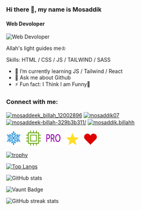 ### Hi there 👋, my name is Mosaddik
#### Web Devoloper
![Web Devoloper](https://cdn.statically.io/img/timelinecovers.pro/facebook-cover/download/minified-js-code-javascript-facebook-cover.jpg)

Allah's light guides me♔

Skills: HTML / CSS / JS /  TAILWIND / SASS

- 🌱 I’m currently learning JS / Tailwind / React  
- 💬 Ask me about Github 
- ⚡ Fun fact: I Think I am Funny🙂 


<h3 align="left">Connect with me:</h3>
<p align="left">
<a href="https://dev.to/mosaddeek_billah_12002896" target="blank"><img align="center" src="https://raw.githubusercontent.com/rahuldkjain/github-profile-readme-generator/master/src/images/icons/Social/devto.svg" alt="mosaddeek_billah_12002896" height="30" width="40" /></a>
<a href="https://twitter.com/mosaddik07" target="blank"><img align="center" src="https://raw.githubusercontent.com/rahuldkjain/github-profile-readme-generator/master/src/images/icons/Social/twitter.svg" alt="mosaddik07" height="30" width="40" /></a>
<a href="https://linkedin.com/in/mosaddeek-billah-329b3b311/" target="blank"><img align="center" src="https://raw.githubusercontent.com/rahuldkjain/github-profile-readme-generator/master/src/images/icons/Social/linked-in-alt.svg" alt="mosaddeek-billah-329b3b311/" height="30" width="40" /></a>
<a href="https://fb.com/mosaddik.billahh" target="blank"><img align="center" src="https://raw.githubusercontent.com/rahuldkjain/github-profile-readme-generator/master/src/images/icons/Social/facebook.svg" alt="mosaddik.billahh" height="30" width="40" /></a>
</p>

<a href='https://archiveprogram.github.com/'><img src='https://raw.githubusercontent.com/acervenky/animated-github-badges/master/assets/acbadge.gif' width='40' height='40'></a> <a href='https://docs.github.com/en/developers'><img src='https://raw.githubusercontent.com/acervenky/animated-github-badges/master/assets/devbadge.gif' width='40' height='40'></a> <a href='https://github.com/pricing'><img src='https://raw.githubusercontent.com/acervenky/animated-github-badges/master/assets/pro.gif' width='40' height='40'></a> <a href='https://stars.github.com/'><img src='https://raw.githubusercontent.com/acervenky/animated-github-badges/master/assets/starbadge.gif' width='35' height='35'></a> <a href='https://docs.github.com/en/github/supporting-the-open-source-community-with-github-sponsors'><img src='https://raw.githubusercontent.com/acervenky/animated-github-badges/master/assets/sponsorbadge.gif' width='35' height='35'></a> 

[![trophy](https://github-profile-trophy.vercel.app/?username=mosaddik07)](https://github.com/ryo-ma/github-profile-trophy)

[![Top Langs](https://github-readme-stats.vercel.app/api/top-langs/?username=mosaddik07)](https://github.com/anuraghazra/github-readme-stats)

![GitHub stats](https://github-readme-stats.vercel.app/api?username=mosaddik07&show_icons=true)  

![Vaunt Badge](https://api.vaunt.dev/v1/github/entities/mosaddik07/contributions?format=svg&private=false)  

![GitHub streak stats](https://streak-stats.demolab.com/?user=mosaddik07)  

